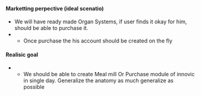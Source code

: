 #### Marketting perpective (ideal scenatio)

* We will have ready made Organ Systems, if user finds it okay for him, should be able to purchase it.
* * Once purchase the his account should be created on the fly

#### Realisic goal

* * We should be able to create Meal mill Or Purchase module of innovic in single day. Generalize the anatomy as much generalize as possible
